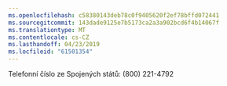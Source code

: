 ```yaml
---
ms.openlocfilehash: c58380143deb78c0f9405620f2ef78bffd072441
ms.sourcegitcommit: 143dade9125e7b5173ca2a3a902bcd6f4b14067f
ms.translationtype: MT
ms.contentlocale: cs-CZ
ms.lasthandoff: 04/23/2019
ms.locfileid: "61501354"
---
```

Telefonní číslo ze Spojených států: (800) 221-4792